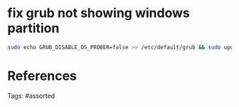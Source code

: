 # fix grub not showing windows partition
```bash
sudo echo GRUB_DISABLE_OS_PROBER=false >> /etc/default/grub && sudo update-grub
```

# References

Tags:
    #assorted
